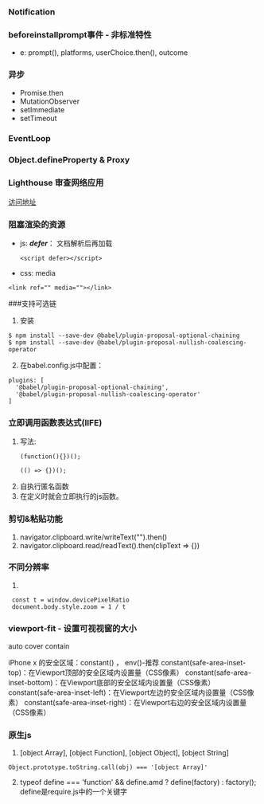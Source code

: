 
### Notification

### beforeinstallprompt事件 - 非标准特性
  - e: prompt(), platforms, userChoice.then(), outcome

### 异步
  + Promise.then
  + MutationObserver
  + setImmediate
  + setTimeout

### EventLoop

### Object.defineProperty & Proxy

### Lighthouse 审查网络应用
[访问地址](https://developers.google.com/web/tools/lighthouse/)

### 阻塞渲染的资源
  + js: ***defer***： 文档解析后再加载
    ```
    <script defer></script>
    ```
  + css: media
  ```
  <link ref="" media=""></link>
  ```

###支持可选链
1. 安装
```
$ npm install --save-dev @babel/plugin-proposal-optional-chaining
$ npm install --save-dev @babel/plugin-proposal-nullish-coalescing-operator
```
2. 在babel.config.js中配置：
```
plugins: [
  '@babel/plugin-proposal-optional-chaining',
  '@babel/plugin-proposal-nullish-coalescing-operator'
]
```

### 立即调用函数表达式(IIFE)
1. 写法:
    ```
    (function(){})();
    
    (() => {})();
    ```
1. 自执行匿名函数
2. 在定义时就会立即执行的js函数。

### 剪切&粘贴功能
1. navigator.clipboard.write/writeText("").then()
2. navigator.clipboard.read/readText().then(clipText => {})


### 不同分辨率
1. 
  ```
   const t = window.devicePixelRatio
   document.body.style.zoom = 1 / t
  ```

### viewport-fit - 设置可视视窗的大小
  auto
  cover
  contain

  iPhone x 的安全区域：constant() ， env()-推荐
  constant(safe-area-inset-top)：在Viewport顶部的安全区域内设置量（CSS像素）
  constant(safe-area-inset-bottom)：在Viewport底部的安全区域内设置量（CSS像素）
  constant(safe-area-inset-left)：在Viewport左边的安全区域内设置量（CSS像素）
  constant(safe-area-inset-right)：在Viewport右边的安全区域内设置量（CSS像素）

### 原生js
1. [object Array], [object Function], [object Object], [object String]
  ```
  Object.prototype.toString.call(obj) === '[object Array]'
  ```
2. typeof define === 'function' && define.amd ? define(factory) :
	factory();
  define是require.js中的一个关键字

